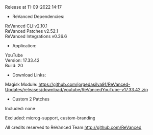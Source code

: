 Release at 11-09-2022 14:17
  
- ReVanced Dependencies:
  
ReVanced CLI v2.10.1  
ReVanced Patches v2.52.1  
ReVanced Integrations v0.36.6  

- Application:
  
YouTube  
Version: 17.33.42  
Build: 20  

- Download Links:
  

Magisk Module: https://github.com/jorgedasilva91/ReVanced-Updates/releases/download/youtube/ReVancedYouTube-v17.33.42.zip  

- Custom 2 Patches  

Included: none  

Excluded: microg-support, custom-branding  

All credits reserved to ReVanced Team
http://github.com/ReVanced  
